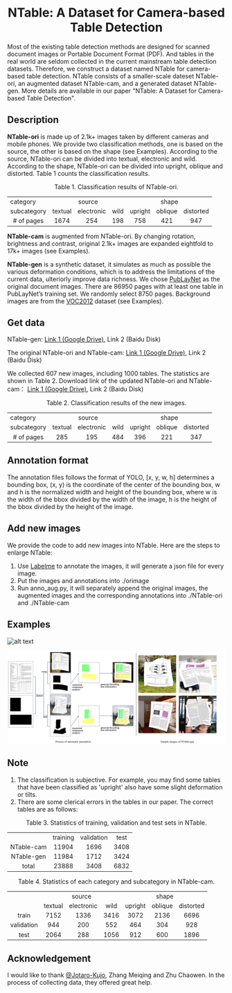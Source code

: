<div align="center">    
 
# NTable: A Dataset for Camera-based Table Detection 

</div>

Most of the existing table detection methods are designed for scanned document images or Portable Document Format (PDF). And tables in the real world are seldom collected in the current mainstream table detection datasets. Therefore, we construct a dataset named NTable for camera-based table detection. NTable consists of a smaller-scale dateset NTable-ori, an augmented dataset NTable-cam, and a generated dataset NTable-gen. More details are available in our paper "NTable: A Dataset for Camera-based Table Detection".

## Description
**NTable-ori** is made up of 2.1k+ images taken by different cameras and mobile phones. We provide two classification methods, one is based on the source, the other is based on the shape (see Examples). According to the source, NTable-ori can be divided into textual, electronic and wild. According to the shape, NTable-ori can be divided into upright, oblique and distorted. Table 1 counts the classification results.
 
<div align="center">
Table 1. Classification results of NTable-ori.
</div>
<table align="center">
   <tr>
      <td>category </td>
      <td colspan = "3" align="center">source </td>
      <td colspan = "3" align="center">shape</td>
   </tr>
   <tr>
      <td> subcategory </td>
      <td> textual </td>
      <td> electronic </td>
      <td> wild </td>
      <td> upright </td>
      <td> oblique </td>
      <td>distorted </td>
   </tr>
   <tr align="center">
      <td># of pages </td>
      <td>1674</td>
      <td>254</td>
      <td>198</td>
      <td>758</td>
      <td>421</td>
      <td>947</td>
   </tr>
</table>
 
**NTable-cam** is augmented from NTable-ori. By changing rotation, brightness and contrast, original 2.1k+ images are expanded eightfold to 17k+ images (see Examples).
 
**NTable-gen** is a synthetic dataset, it simulates as much as possible the various deformation conditions, which is to address the limitations of the current data, ulteriorly improve data richness. We chose [PubLayNet](https://github.com/ibm-aur-nlp/PubLayNet) as the original document images. There are 86950 pages with at least one table in PubLayNet’s training set. We randomly select 8750 pages. Background images are from the [VOC2012](http://host.robots.ox.ac.uk/pascal/VOC/voc2012/) dataset (see Examples).


## Get data
NTable-gen:
[Link 1 (Google Drive)](https://drive.google.com/drive/folders/15WgiBtpJZLAL3bOXC7ALHPw7fHxHfa7d?usp=sharing),
Link 2 (Baidu Disk)
 
The original NTable-ori and NTable-cam:
[Link 1 (Google Drive)](https://drive.google.com/drive/folders/1tcuPwuRK4pzm7NRJj_u9d6foyFduvAs3?usp=sharing),
Link 2 (Baidu Disk)
 
We collected 607 new images, including 1000 tables. The statistics are shown in Table 2. Download link of the updated NTable-ori and NTable-cam：
[Link 1 (Google Drive)](https://drive.google.com/drive/folders/1OBhJMswdc3DTxDQg7axcT3qkeXUCqgaF?usp=sharing),
Link 2 (Baidu Disk)
 
<div align="center">
Table 2. Classification results of the new images.
</div>
<table align="center">
   <tr>
      <td>category </td>
      <td colspan = "3" align="center">source </td>
      <td colspan = "3" align="center">shape</td>
   </tr>
   <tr>
      <td> subcategory </td>
      <td> textual </td>
      <td> electronic </td>
      <td> wild </td>
      <td> upright </td>
      <td> oblique </td>
      <td>distorted </td>
   </tr>
   <tr align="center">
      <td># of pages </td>
      <td>285</td>
      <td>195</td>
      <td>484</td>
      <td>396</td>
      <td>221</td>
      <td>347</td>
   </tr>
</table>

## Annotation format
The annotation files follows the format of YOLO, [x, y, w, h] determines a bounding box, (x, y) is the coordinate of the center of the bounding box, w and h is the normalized width and height of the bounding box, where w is the width of the bbox divided by the width of the image,  h is the height of the bbox divided by the height of the image.

## Add new images
We provide the code to add new images into NTable. Here are the steps to enlarge NTable: 
1. Use [Labelme](https://github.com/wkentaro/labelme) to annotate the images, it will generate a json file for every image. 
2. Put the images and annotations into ./orimage
3. Run anno_aug.py, it will separately append the original images, the augmented images and the corresponding annotations into ./NTable-ori and ./NTable-cam

## Examples
![alt text](./examples/images_sample.png)

      
![alt text](./examples/automatic_annotation_2.png)

## Note
1. The classification is subjective. For example, you may find some tables that have been classified as 'upright' also have some slight deformation or tilts.
2. There are some clerical errors in the tables in our paper. The correct tables are as follows:
<div align="center">
Table 3. Statistics of training, validation and test sets in NTable.
</div>
<table align="center">
   <tr align="center">
      <td></td>
      <td>training</td>
      <td>validation</td>
      <td>test</td>
   </tr>
   <tr align="center">
      <td>NTable-cam</td>
      <td>11904</td>
      <td>1696</td>
      <td>3408</td>
   </tr>
   <tr align="center">
      <td>NTable-gen</td>
      <td>11984</td>
      <td>1712</td>
      <td>3424</td>
   </tr>
   <tr align="center">
      <td>total</td>
      <td>23888</td>
      <td>3408</td>
      <td>6832</td>
   </tr>
</table>

<div align="center">
Table 4. Statistics of each category and subcategory in NTable-cam.
</div>
<table align="center">
   <tr align="center">
      <td rowspan = "2"></td>
      <td colspan = "3">source</td>
      <td colspan = "3">shape</td>
   </tr>
   <tr align="center">
      <td>textual</td>
      <td>electronic</td>
      <td>wild</td>
      <td>upright</td>
      <td>oblique</td>
      <td>distorted</td>
   </tr>
   <tr align="center">
      <td>train</td>
      <td>7152</td>
      <td>1336</td>
      <td>3416</td>
      <td>3072</td>
      <td>2136</td>
      <td>6696</td>
   </tr>
   <tr align="center">
      <td>validation</td>
      <td>944</td>
      <td>200</td>
      <td>552</td>
      <td>464</td>
      <td>304</td>
      <td>928</td>
   </tr>
   <tr align="center">
      <td>test</td>
      <td>2064</td>
      <td>288</td>
      <td>1056</td>
      <td>912</td>
      <td>600</td>
      <td>1896</td>
   </tr>
</table>
 
## Acknowledgement
I would like to thank [@Jotaro-Kujo](https://github.com/Jotaro-Kujo), Zhang Meiqing and Zhu Chaowen. In the process of collecting data, they offered great help. 
